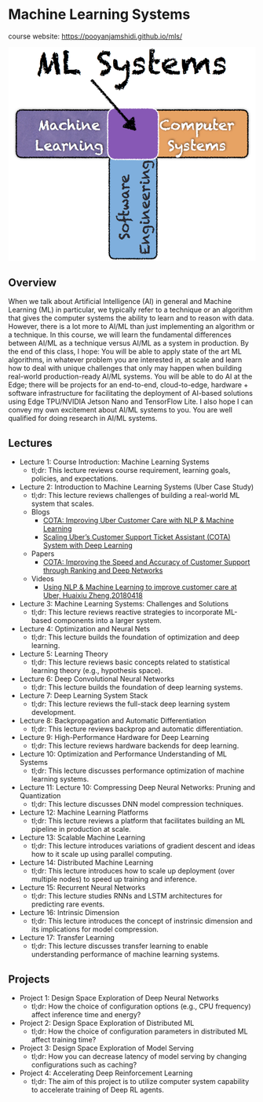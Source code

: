 # Machine Learning Systems

course website: https://pooyanjamshidi.github.io/mls/

![](ml-systems-cover.png)

## Overview 

When we talk about Artificial Intelligence (AI) in general and Machine Learning (ML) in particular, we typically refer to a technique or an algorithm that gives the computer systems the ability to learn and to reason with data. However, there is a lot more to AI/ML than just implementing an algorithm or a technique. In this course, we will learn the fundamental differences between AI/ML as a technique versus AI/ML as a system in production. By the end of this class, I hope:
You will be able to apply state of the art ML algorithms, in whatever problem you are interested in, at scale and learn how to deal with unique challenges that only may happen when building real-world production-ready AI/ML systems.
You will be able to do AI at the Edge; there will be projects for an end-to-end, cloud-to-edge, hardware + software infrastructure for facilitating the deployment of AI-based solutions using Edge TPU/NVIDIA Jetson Nano and TensorFlow Lite.
I also hope I can convey my own excitement about AI/ML systems to you.
You are well qualified for doing research in AI/ML systems.

## Lectures

- Lecture 1: Course Introduction: Machine Learning Systems
  - tl;dr: This lecture reviews course requirement, learning goals, policies, and expectations.
- Lecture 2: Introduction to Machine Learning Systems (Uber Case Study)
  - tl;dr: This lecture reviews challenges of building a real-world ML system that scales.
  - Blogs
    - [COTA: Improving Uber Customer Care with NLP & Machine Learning](https://eng.uber.com/cota/)
    - [Scaling Uber’s Customer Support Ticket Assistant (COTA) System with Deep Learning](https://eng.uber.com/cota-v2/)
  - Papers
    - [COTA: Improving the Speed and Accuracy of Customer Support through Ranking and Deep Networks](https://arxiv.org/pdf/1807.01337.pdf)
  - Videos
    - [Using NLP & Machine Learning to improve customer care at Uber, Huaixiu Zheng,20180418](https://www.youtube.com/watch?v=_l5wbgoLYTo)
- Lecture 3: Machine Learning Systems: Challenges and Solutions
  - tl;dr: This lecture reviews reactive strategies to incorporate ML-based components into a larger system.
- Lecture 4: Optimization and Neural Nets
  - tl;dr: This lecture builds the foundation of optimization and deep learning.
- Lecture 5: Learning Theory
  - tl;dr: This lecture reviews basic concepts related to statistical learning theory (e.g., hypothesis space).
- Lecture 6: Deep Convolutional Neural Networks
  - tl;dr: This lecture builds the foundation of deep learning systems.
- Lecture 7: Deep Learning System Stack
  - tl;dr: This lecture reviews the full-stack deep learning system development.
- Lecture 8: Backpropagation and Automatic Differentiation
  - tl;dr: This lecture reviews backprop and automatic differentiation.
- Lecture 9: High-Performance Hardware for Deep Learning
  - tl;dr: This lecture reviews hardware backends for deep learning.
- Lecture 10: Optimization and Performance Understanding of ML Systems
  - tl;dr: This lecture discusses performance optimization of machine learning systems.
- Lecture 11: Lecture 10: Compressing Deep Neural Networks: Pruning and Quantization
  - tl;dr: This lecture discusses DNN model compression techniques.
- Lecture 12: Machine Learning Platforms
  - tl;dr: This lecture reviews a platform that facilitates building an ML pipeline in production at scale.
- Lecture 13: Scalable Machine Learning
  - tl;dr: This lecture introduces variations of gradient descent and ideas how to it scale up using parallel computing.
- Lecture 14: Distributed Machine Learning
  - tl;dr: This lecture introduces how to scale up deployment (over multiple nodes) to speed up training and inference.
- Lecture 15: Recurrent Neural Networks
  - tl;dr: This lecture studies RNNs and LSTM architectures for predicting rare events.
- Lecture 16: Intrinsic Dimension
  - tl;dr: This lecture introduces the concept of instrinsic dimension and its implications for model compression.
- Lecture 17: Transfer Learning
  - tl;dr: This lecture discusses transfer learning to enable understanding performance of machine learning systems.

## Projects

- Project 1: Design Space Exploration of Deep Neural Networks
  - tl;dr: How the choice of configuration options (e.g., CPU frequency) affect inference time and energy?
- Project 2: Design Space Exploration of Distributed ML
  - tl;dr: How the choice of configuration parameters in distributed ML affect training time?
- Project 3: Design Space Exploration of Model Serving
  - tl;dr: How you can decrease latency of model serving by changing configurations such as caching?
- Project 4: Accelerating Deep Reinforcement Learning
  - tl;dr: The aim of this project is to utilize computer system capability to accelerate training of Deep RL agents.